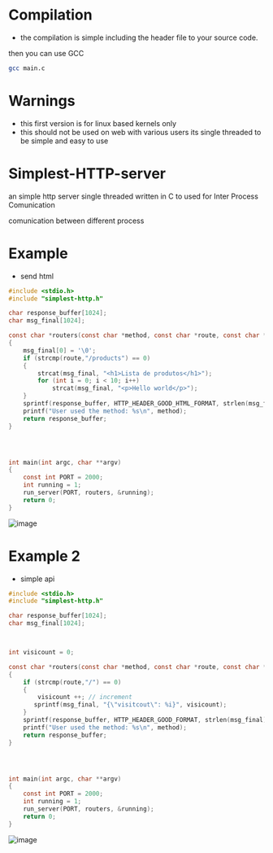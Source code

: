 # Compilation
- the compilation is simple including the header file to your source code.

then you can use GCC 
```sh
gcc main.c
```



# Warnings
- this first version is for linux based kernels only
- this should not be used on web with various users its single threaded to be simple and easy to use


# Simplest-HTTP-server
an simple http server single threaded written in C
to used for Inter Process Comunication


comunication between different process


# Example
- send html
```c
#include <stdio.h>
#include "simplest-http.h"

char response_buffer[1024];
char msg_final[1024];

const char *routers(const char *method, const char *route, const char *client_buffer)
{
    msg_final[0] = '\0';
    if (strcmp(route,"/products") == 0)
    {
        strcat(msg_final, "<h1>Lista de produtos</h1>");
        for (int i = 0; i < 10; i++)
            strcat(msg_final, "<p>Hello world</p>");
    }
    sprintf(response_buffer, HTTP_HEADER_GOOD_HTML_FORMAT, strlen(msg_final), msg_final);
    printf("User used the method: %s\n", method);
    return response_buffer;
}




int main(int argc, char **argv)
{
    const int PORT = 2000;
    int running = 1;
    run_server(PORT, routers, &running);
    return 0;
}

```
![image](https://github.com/gustavocodigo/Simplest-HTTP-server/assets/108258194/f8b28e9b-ce5c-4192-b8f8-9efe01122719)





# Example 2
- simple api

```C
#include <stdio.h>
#include "simplest-http.h"

char response_buffer[1024];
char msg_final[1024];



int visicount = 0;

const char *routers(const char *method, const char *route, const char *client_buffer)
{
    if (strcmp(route,"/") == 0)
    {
        visicount ++; // increment 
       sprintf(msg_final, "{\"visitcout\": %i}", visicount);
    }
    sprintf(response_buffer, HTTP_HEADER_GOOD_FORMAT, strlen(msg_final), msg_final);
    printf("User used the method: %s\n", method);
    return response_buffer;
}




int main(int argc, char **argv)
{
    const int PORT = 2000;
    int running = 1;
    run_server(PORT, routers, &running);
    return 0;
}

```
![image](https://github.com/gustavocodigo/Simplest-HTTP-server/assets/108258194/47930ac5-0165-4cf3-99ff-8c65878306a1)





